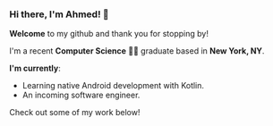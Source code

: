 ### Hi there, I'm Ahmed! 👋

**Welcome** to my github and thank you for stopping by!

I'm a recent **Computer Science** 👨‍💻 graduate based in **New York, NY**.

**I'm currently**:
- Learning native Android development with Kotlin.
- An incoming software engineer.

Check out some of my work below!
